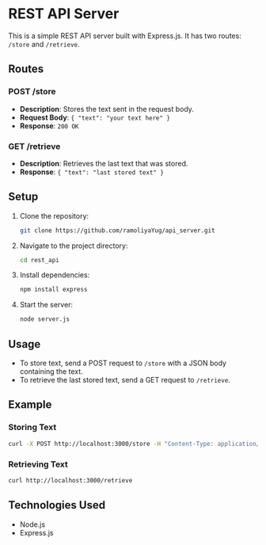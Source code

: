 # REST API Server

This is a simple REST API server built with Express.js. It has two routes: `/store` and `/retrieve`.

## Routes

### POST /store

- **Description**: Stores the text sent in the request body.
- **Request Body**: `{ "text": "your text here" }`
- **Response**: `200 OK`

### GET /retrieve

- **Description**: Retrieves the last text that was stored.
- **Response**: `{ "text": "last stored text" }`

## Setup

1. Clone the repository:
    ```sh
    git clone https://github.com/ramoliyaYug/api_server.git
    ```
2. Navigate to the project directory:
    ```sh
    cd rest_api
    ```
3. Install dependencies:
    ```sh
    npm install express
    ```
4. Start the server:
    ```sh
    node server.js
    ```

## Usage

- To store text, send a POST request to `/store` with a JSON body containing the text.
- To retrieve the last stored text, send a GET request to `/retrieve`.

## Example

### Storing Text

```sh
curl -X POST http://localhost:3000/store -H "Content-Type: application/json" -d '{"text": "Hello, World!"}'
```

### Retrieving Text

```sh
curl http://localhost:3000/retrieve
```

## Technologies Used

- Node.js
- Express.js

